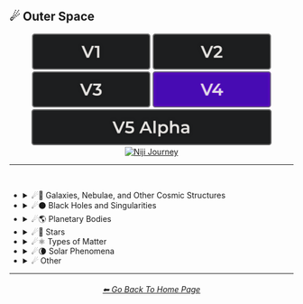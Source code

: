 <h2>☄ Outer Space</h2>

<div align="center">

[<img src="/Images/Repo_Parts/Buttons/Version_Buttons/button_version_V1_inactive.webp?raw=true" alt="MidJourney V1" height="64" />](/Pages/MJ_V1/Style_Pages/Sphere/Outer_Space.md)
[<img src="/Images/Repo_Parts/Buttons/Version_Buttons/button_version_V2_inactive.webp?raw=true" alt="MidJourney V2" height="64" />](/Pages/MJ_V2/Style_Pages/Sphere/Outer_Space.md)
[<img src="/Images/Repo_Parts/Buttons/Version_Buttons/button_version_V3_inactive.webp?raw=true" alt="MidJourney V3" height="64" />](/Pages/MJ_V3/Style_Pages/Just_The_Style/Outer_Space.md)
[<img src="/Images/Repo_Parts/Buttons/Version_Buttons/button_version_V4_active.webp?raw=true" alt="MidJourney V4" height="64" />](/Pages/MJ_V4/Style_Pages/Just_The_Style/Outer_Space.md)
<br>
[<img src="/Images/Repo_Parts/Buttons/Version_Buttons/button_version_V5_Alpha_inactive_half.webp?raw=true" alt="MidJourney V5" height="64" />](/Pages/MJ_V5/Style_Pages/Just_The_Style/Outer_Space.md)
[<img src="/Images/Repo_Parts/Buttons/Version_Buttons/button_version_niji_inactive_half.webp?raw=true" alt="Niji Journey" height="64" />](/Pages/Niji_Journey/Style_Pages/Outer_Space.md)

</div>

<hr>
<br>


- <details><summary>☄🌌 Galaxies, Nebulae, and Other Cosmic Structures</summary><p><div align="center">

	| Galaxy |
	| :-: |
	| <img src="/Images/MJ_V4/V4_Alpha_3.5/Midjourney_Styles/Galaxy.webp?raw=true" width="256" /> |

	<br>

	| Nebula | Supernova | Hypernova |
	| :-: | :-: | :-: |
	| <img src="/Images/MJ_V4/V4_Alpha_3.5/Midjourney_Styles/Nebula.webp?raw=true" width="256" /> | <img src="/Images/MJ_V4/V4_Alpha_3.5/Midjourney_Styles/Supernova.webp?raw=true" width="256" /> | <img src="/Images/MJ_V4/V4_Alpha_3.5/Midjourney_Styles/Hypernova.webp?raw=true" width="256" /> |
	
	<br>

	| Vela Pulsar | Quasar | Microquasar |
	| :-: | :-: | :-: |
	| <img src="/Images/MJ_V4/V4_Alpha_3.5/Midjourney_Styles/Vela_Pulsar.webp?raw=true" width="256" /> | <img src="/Images/MJ_V4/V4_Alpha_3.5/Midjourney_Styles/Quasar.webp?raw=true" width="256" /> | <img src="/Images/MJ_V4/V4_Alpha_3.5/Midjourney_Styles/Microquasar.webp?raw=true" width="256" /> |

	<br>
	
	| Asteroid |
	| :-: |
	| <img src="/Images/MJ_V4/V4_Alpha_3.5/Midjourney_Styles/Asteroid.webp?raw=true" width="256" /> |

  </div></p></details>


- <details><summary>☄⚫ Black Holes and Singularities</summary><p><div align="center">

	| Blackhole | Wormhole |
	| :-: | :-: |
	| <img src="/Images/MJ_V4/V4_Alpha_3.5/Midjourney_Styles/Blackhole.webp?raw=true" width="256" /> | <img src="/Images/MJ_V4/V4_Alpha_3.5/Midjourney_Styles/Wormhole.webp?raw=true" width="256" /> |

  </div></p></details>


- <details><summary>☄🌎 Planetary Bodies</summary><p><div align="center">

	| Planet | Planets | Planetary |
	| :-: | :-: | :-: |
	| <img src="/Images/MJ_V4/V4_Alpha_3.5/Midjourney_Styles/Planet.webp?raw=true" width="256" /> | <img src="/Images/MJ_V4/V4_Alpha_3.5/Midjourney_Styles/Planets.webp?raw=true" width="256" /> | <img src="/Images/MJ_V4/V4_Alpha_3.5/Midjourney_Styles/Planetary.webp?raw=true" width="256" /> |
	
	<br>

	| Planet Mercury |
	| :-: |
	| <img src="/Images/MJ_V4/V4_Alpha_3.5/Midjourney_Styles/Planet_Mercury.webp?raw=true" width="256" /> |
	
	<br>
	
	| Planet Venus |
	| :-: |
	| <img src="/Images/MJ_V4/V4_Alpha_3.5/Midjourney_Styles/Planet_Venus.webp?raw=true" width="256" /> |
	
	<br>
	
	| Earth | Planet Earth | Global |
	| :-: | :-: | :-: |
	| <img src="/Images/MJ_V4/V4_Alpha_3.5/Midjourney_Styles/Earth.webp?raw=true" width="256" /> | <img src="/Images/MJ_V4/V4_Alpha_3.5/Midjourney_Styles/Planet_Earth.webp?raw=true" width="256" /> | <img src="/Images/MJ_V4/V4_Alpha_3.5/Midjourney_Styles/Global.webp?raw=true" width="256" /> |

	<br>

	| Mars | Planet Mars |
	| :-: | :-: |
	| <img src="/Images/MJ_V4/V4_Alpha_3.5/Midjourney_Styles/Mars.webp?raw=true" width="256" /> | <img src="/Images/MJ_V4/V4_Alpha_3.5/Midjourney_Styles/Planet_Mars.webp?raw=true" width="256" /> |
	
	<br>
	
	| Jupiter | Planet Jupiter |
	| :-: | :-: |
	| <img src="/Images/MJ_V4/V4_Alpha_3.5/Midjourney_Styles/Jupiter.webp?raw=true" width="256" /> | <img src="/Images/MJ_V4/V4_Alpha_3.5/Midjourney_Styles/Planet_Jupiter.webp?raw=true" width="256" /> |
	
	<br>
	
	| Saturn | Planet Saturn |
	| :-: | :-: |
	| <img src="/Images/MJ_V4/V4_Alpha_3.5/Midjourney_Styles/Saturn.webp?raw=true" width="256" /> | <img src="/Images/MJ_V4/V4_Alpha_3.5/Midjourney_Styles/Planet_Saturn.webp?raw=true" width="256" /> |

	<br>
	
	| Uranus | Planet Uranus |
	| :-: | :-: |
	| <img src="/Images/MJ_V4/V4_Alpha_3.5/Midjourney_Styles/Uranus.webp?raw=true" width="256" /> | <img src="/Images/MJ_V4/V4_Alpha_3.5/Midjourney_Styles/Planet_Uranus.webp?raw=true" width="256" /> |
	
	<br>
	
	| Neptune | Planet Neptune |
	| :-: | :-: |
	| <img src="/Images/MJ_V4/V4_Alpha_3.5/Midjourney_Styles/Neptune.webp?raw=true" width="256" /> | <img src="/Images/MJ_V4/V4_Alpha_3.5/Midjourney_Styles/Planet_Neptune.webp?raw=true" width="256" /> |
	
	<br>
	
	| Pluto | Planet Pluto |
	| :-: | :-: |
	| <img src="/Images/MJ_V4/V4_Alpha_3.5/Midjourney_Styles/Pluto.webp?raw=true" width="256" /> | <img src="/Images/MJ_V4/V4_Alpha_3.5/Midjourney_Styles/Planet_Pluto.webp?raw=true" width="256" /> |
	
  </div></p></details>


- <details><summary>☄🌟 Stars</summary><p><div align="center">

	| Sun |
	| :-: |
	| <img src="/Images/MJ_V4/V4_Alpha_3.5/Midjourney_Styles/Sun.webp?raw=true" width="256" /> |
	
	<br>

	| Starry | Stellar Corona |
	| :-: | :-: |
	| <img src="/Images/MJ_V4/V4_Alpha_3.5/Midjourney_Styles/Starry.webp?raw=true" width="256" /> | <img src="/Images/MJ_V4/V4_Alpha_3.5/Midjourney_Styles/Stellar_Corona.webp?raw=true" width="256" /> |

	<br>

	| Neutron Star | Magnetar |
	| :-: | :-: |
	| <img src="/Images/MJ_V4/V4_Alpha_3.5/Midjourney_Styles/Neutron_Star.webp?raw=true" width="256" /> | <img src="/Images/MJ_V4/V4_Alpha_3.5/Midjourney_Styles/Magnetar.webp?raw=true" width="256" /> |
	
	<br>
	
	| Constellation |
	| :-: |
	| <img src="/Images/MJ_V4/V4_Alpha_3.5/Midjourney_Styles/Constellation.webp?raw=true" width="256" /> |

  </div></p></details>


- <details><summary>☄⚛ Types of Matter</summary><p><div align="center">

	| Antimatter | Dark Matter |
	| :-: | :-: |
	| <img src="/Images/MJ_V4/V4_Alpha_3.5/Midjourney_Styles/Antimatter.webp?raw=true" width="256" /> | <img src="/Images/MJ_V4/V4_Alpha_3.5/Midjourney_Styles/Dark_Matter.webp?raw=true" width="256" /> |

  </div></p></details>


- <details><summary>☄🌘 Solar Phenomena</summary><p><div align="center">

	| Solar Eclipse | Eclipse |
	| :-: | :-: |
	| <img src="/Images/MJ_V4/V4_Alpha_3.5/Midjourney_Styles/Solar_Eclipse.webp?raw=true" width="256" /> | <img src="/Images/MJ_V4/V4_Alpha_3.5/Midjourney_Styles/Eclipse.webp?raw=true" width="256" /> |

  </div></p></details>


- <details><summary>☄ Other</summary><p><div align="center">

	| Spacecore | Cosmic | Celestial |
	| :-: | :-: | :-: |
	| <img src="/Images/MJ_V4/V4_Alpha_3.5/Midjourney_Styles/Spacecore.webp?raw=true" width="256" /> | <img src="/Images/MJ_V4/V4_Alpha_3.5/Midjourney_Styles/Cosmic.webp?raw=true" width="256" /> | <img src="/Images/MJ_V4/V4_Alpha_3.5/Midjourney_Styles/Celestial.webp?raw=true" width="256" /> |
	
	<br>

	| Stellar | Interstellar | Interstellar Space |
	| :-: | :-: | :-: |
	| <img src="/Images/MJ_V4/V4_Alpha_3.5/Midjourney_Styles/Stellar.webp?raw=true" width="256" /> | <img src="/Images/MJ_V4/V4_Alpha_3.5/Midjourney_Styles/Interstellar.webp?raw=true" width="256" /> | <img src="/Images/MJ_V4/V4_Alpha_3.5/Midjourney_Styles/Interstellar_Space.webp?raw=true" width="256" /> |

	<br>

	| Galactic | Lunar |
	| :-: | :-: |
	| <img src="/Images/MJ_V4/V4_Alpha_3.5/Midjourney_Styles/Galactic.webp?raw=true" width="256" /> | <img src="/Images/MJ_V4/V4_Alpha_3.5/Midjourney_Styles/Lunar.webp?raw=true" width="256" /> |

	<br>

	| Outer Space | Universe |
	| :-: | :-: |
	| <img src="/Images/MJ_V4/V4_Alpha_3.5/Midjourney_Styles/Outer_Space.webp?raw=true" width="256" /> | <img src="/Images/MJ_V4/V4_Alpha_3.5/Midjourney_Styles/Universe.webp?raw=true" width="256" /> |

	<br>

	| Orbital | NASA |
	| :-: | :-: |
	| <img src="/Images/MJ_V4/V4_Alpha_3.5/Midjourney_Styles/Orbital.webp?raw=true" width="256" /> | <img src="/Images/MJ_V4/V4_Alpha_3.5/Midjourney_Styles/NASA.webp?raw=true" width="256" /> |

	<br>

	| Crab Pulsar |
	| :-: |
	| <img src="/Images/MJ_V4/V4_Alpha_3.5/Midjourney_Styles/Crab_Pulsar.webp?raw=true" width="256" /> |

  </div></p></details>


<hr><!--------------->
<div align="center">
<h6><a href="/README.md">⬅ Go Back To Home Page</a></h6>
</div>